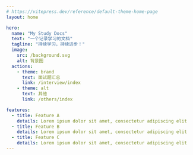 ```yaml
---
# https://vitepress.dev/reference/default-theme-home-page
layout: home

hero:
  name: "My Study Docs"
  text: "一个记录学习的文档"
  tagline: "持续学习，持续进步！"
  image: 
    src: /background.svg
    alt: 背景图
  actions:
    - theme: brand
      text: 面试题汇总
      link: /interview/index
    - theme: alt
      text: 其他
      link: /others/index

features:
  - title: Feature A
    details: Lorem ipsum dolor sit amet, consectetur adipiscing elit
  - title: Feature B
    details: Lorem ipsum dolor sit amet, consectetur adipiscing elit
  - title: Feature C
    details: Lorem ipsum dolor sit amet, consectetur adipiscing elit
---
```


